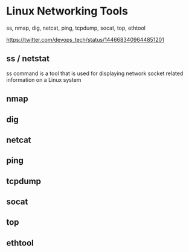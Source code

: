 # Linux Networking Tools 
ss, nmap, dig, netcat, ping, tcpdump, socat, top, ethtool 

https://twitter.com/devops_tech/status/1446683409644851201

## ss / netstat
ss command is a tool that is used for displaying network socket related information on a Linux system

## nmap


## dig


## netcat


## ping


## tcpdump


## socat


## top


## ethtool 
